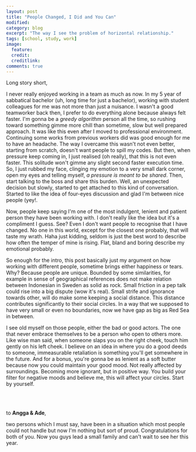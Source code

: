 ```yaml
---
layout: post
title: "People Changed, I Did and You Can"
modified:
category: blog
excerpt: "The way I see the problem of horizontal relationship."
tags: [school, study, work]
image:
  feature:
  credit:
  creditlink:
comments: true
---
```


Long story short,

I never really enjoyed working in a team as much as now. In my 5 year of sabbatical bachelor (uh, long time for just a bachelor), working with student colleagues for me was not more than just a nuisance. I wasn't a good teamworker back then, I prefer to do everything alone because always felt faster. I'm gonna be a *greedy algorithm* person all the time, so rushing toward something gimme more chill than sometime, slow but well prepared approach. It was like this even after I moved to professional environment. Continuing some works from previous workers did was good enough for me to have an headache. The way I overcame this wasn't not even better, starting from scratch, doesn't want people to spill my codes. But then, when pressure keep coming in, I just realised (oh really), that this is not even faster. This solitude won't gimme any slight second faster execution time. So, I just rubbed my face, clinging my emotion to a very small dark corner, open my eyes and telling myself, *a pressure is meant to be shared*. Then, start talking to the boss and share this burden. Well, an unexpected decision but slowly, started to get attached to this kind of conversation. Started to like the idea of four-eyes discussion and glad I'm between nice people (yey!.

Now, people keep saying I'm one of the most indulgent, lenient and patient person they have been working with. I don't really like the idea but it's a compliment I guess. See? Even I don't want people to recognise that I have changed. No one in this world, except for the closest one probably, that will taste my wrath. Haha just kidding, seldom is just the best word to describe how often the temper of mine is rising. Flat, bland and boring describe my emotional probably.

So enough for the intro, this post basically just my argument on how working with different people, sometime brings either happiness or tears. Why? Because people are unique. Bounded by some similarities, for example in sense of geographical references does not make relation between Indonesian in Sweden as solid as rock. Small friction in a pep talk could rise into a big dispute (wow it's real). Small strife and ignorance towards other, will do make some keeping a social distance. This distance contributes significantly to their social circles. In a way that we supposed to have very small or even no boundaries, now we have gap as big as Red Sea in between.

I see old myself on those people, either the bad or good actors. The one that never embrace themselves to be a person who open to others more. Like wise man said, when someone slaps you on the right cheek, touch him gently on his left cheek. I believe on an idea in where you do a good deeds to someone, immeasurable retaliation is something you'll get somewhere in the future. And for a bonus, you're gonna be as lenient as a soft butter because now you could maintain your good mood. Not really affected by surroundings. Becoming more ignorant, but in positive way. You build your filter for negative moods and believe me, this will affect your circles. Start by yourself.

<br>
<br>

to **Angga & Ade**,

two persons which I must say, have been in a situation which most people could not handle but now I'm nothing but sort of proud. Congratulations for both of you. Now you guys lead a small family and can't wait to see her this year.

